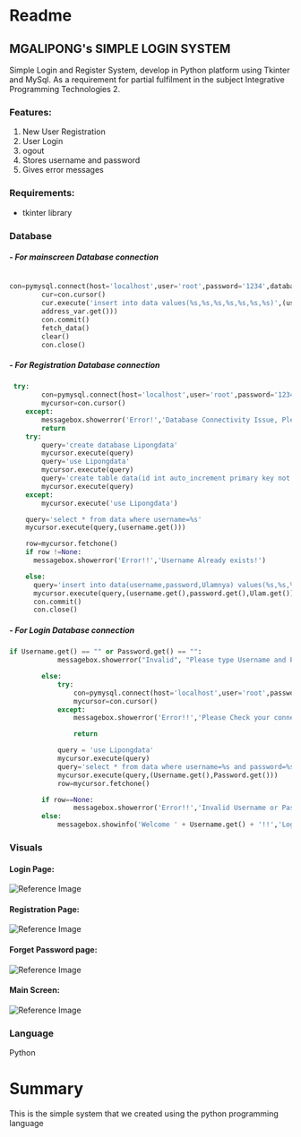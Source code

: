 # Readme

## MGALIPONG's SIMPLE LOGIN SYSTEM
Simple Login and Register System, develop in Python platform using Tkinter and MySql. As a requirement for partial fulfilment in the subject Integrative Programming Technologies 2.

### Features:
 1. New User Registration
 2. User Login
 3. ogout
 4. Stores username and password
 5. Gives error messages
 
### Requirements:
* tkinter library
  
 

### Database
##### -  For mainscreen Database connection
```python

con=pymysql.connect(host='localhost',user='root',password='1234',database='1fdata')
        cur=con.cursor()
        cur.execute('insert into data values(%s,%s,%s,%s,%s,%s,%s)',(user_var.get(),name_var.get(),contact_var.get(),email_var.get(),gender_var.get(),dob_var.get(),
        address_var.get()))
        con.commit()
        fetch_data()
        clear()
        con.close()
```

##### -  For Registration Database connection
```python
 try:
        con=pymysql.connect(host='localhost',user='root',password='1234')
        mycursor=con.cursor()
    except:
        messagebox.showerror('Error!','Database Connectivity Issue, Please try Again')
        return
    try:
        query='create database Lipongdata'
        mycursor.execute(query)
        query='use Lipongdata'
        mycursor.execute(query)
        query='create table data(id int auto_increment primary key not null, username varchar(100),password varchar(30),Ulamnya varchar(200))'
        mycursor.execute(query)
    except:
        mycursor.execute('use Lipongdata')

    query='select * from data where username=%s'
    mycursor.execute(query,(username.get()))

    row=mycursor.fetchone()
    if row !=None:
      messagebox.showerror('Error!!','Username Already exists!')

    else:
      query='insert into data(username,password,Ulamnya) values(%s,%s,%s)'
      mycursor.execute(query,(username.get(),password.get(),Ulam.get()))
      con.commit()
      con.close()
```
##### - For Login Database connection
```python
if Username.get() == "" or Password.get() == "":
            messagebox.showerror("Invalid", "Please type Username and Password")

        else:
            try:
                con=pymysql.connect(host='localhost',user='root',password='1234')
                mycursor=con.cursor()
            except:
                messagebox.showerror('Error!!','Please Check your connection and try again')

                return

            query = 'use Lipongdata'
            mycursor.execute(query)
            query='select * from data where username=%s and password=%s'
            mycursor.execute(query,(Username.get(),Password.get()))
            row=mycursor.fetchone()

        if row==None:
                messagebox.showerror('Error!!','Invalid Username or Password')
        else:
            messagebox.showinfo('Welcome ' + Username.get() + '!!','Login Sucessfully')

```
### Visuals
####  Login Page:
 ![Reference Image](redmi/login.png)

####  Registration Page:
![Reference Image](redmi/reg.png)

#### Forget Password page:
![Reference Image](redmi/forget.png)

#### Main Screen:
![Reference Image](redmi/m.png)

### Language 
Python

# Summary
This is the simple system that we created using the python programming language